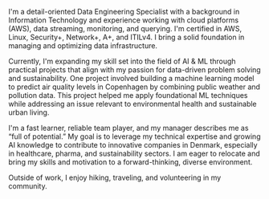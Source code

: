 I'm a detail-oriented Data Engineering Specialist with a background in Information Technology and experience working with cloud platforms (AWS), data streaming, monitoring, and querying. I'm certified in AWS, Linux, Security+, Network+, A+, and ITILv4. I bring a solid foundation in managing and optimizing data infrastructure.

Currently, I'm expanding my skill set into the field of AI & ML through practical projects that align with my passion for data-driven problem solving and sustainability. One project involved building a machine learning model to predict air quality levels in Copenhagen by combining public weather and pollution data. This project helped me apply foundational ML techniques while addressing an issue relevant to environmental health and sustainable urban living.

I'm a fast learner, reliable team player, and my manager describes me as “full of potential.” My goal is to leverage my technical expertise and growing AI knowledge to contribute to innovative companies in Denmark, especially in healthcare, pharma, and sustainability sectors. I am eager to relocate and bring my skills and motivation to a forward-thinking, diverse environment.

Outside of work, I enjoy hiking, traveling, and volunteering in my community. 
